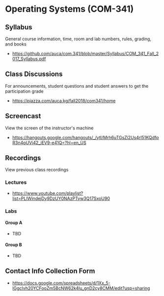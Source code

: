# Operating Systems (COM-341)

## Syllabus

General course information, time, room and lab numbers, rules, grading, and
books

* <https://github.com/auca/com.341/blob/master/Syllabus/COM_341_Fall_2017_Syllabus.pdf>

## Class Discussions

For announcements, student questions and student answers to get the
participation grade

* <https://piazza.com/auca.kg/fall2018/com341/home>

## Screencast

View the screen of the instructor's machine

* <https://hangouts.google.com/hangouts/_/ytl/Mrh6uTGsZi2Us4rl51KQdfpR3n4pUVi42_iEV9-e41Q=?hl=en_US>

## Recordings

View previous class recordings

### Lectures

* <https://www.youtube.com/playlist?list=PLIWindejDy9DzUY0NAzPTyw3Q17SxoU90>

### Labs

#### Group A

* TBD

#### Group B

* TBD

## Contact Info Collection Form

* <https://docs.google.com/spreadsheets/d/1Xx_5-lGgcIvh20YCFooZm5BcNW62k4Iu_gnD2cy8CMM/edit?usp=sharing>
